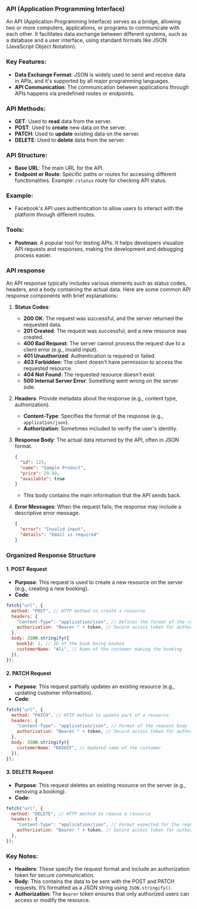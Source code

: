 ### API (Application Programming Interface)

An API (Application Programming Interface) serves as a bridge, allowing two or more computers, applications, or programs to communicate with each other. It facilitates data exchange between different systems, such as a database and a user interface, using standard formats like JSON (JavaScript Object Notation).

### Key Features:

- **Data Exchange Format**: JSON is widely used to send and receive data in APIs, and it's supported by all major programming languages.
- **API Communication**: The communication between applications through APIs happens via predefined routes or endpoints.

### API Methods:

- **GET**: Used to **read** data from the server.
- **POST**: Used to **create** new data on the server.
- **PATCH**: Used to **update** existing data on the server.
- **DELETE**: Used to **delete** data from the server.

### API Structure:

- **Base URL**: The main URL for the API.
- **Endpoint or Route**: Specific paths or routes for accessing different functionalities. Example: `/status` route for checking API status.

### Example:

- Facebook's API uses authentication to allow users to interact with the platform through different routes.

### Tools:

- **Postman**: A popular tool for testing APIs. It helps developers visualize API requests and responses, making the development and debugging process easier.

### API response

An API response typically includes various elements such as status codes, headers, and a body containing the actual data. Here are some common API response components with brief explanations:

1. **Status Codes**:

   - **200 OK**: The request was successful, and the server returned the requested data.
   - **201 Created**: The request was successful, and a new resource was created.
   - **400 Bad Request**: The server cannot process the request due to a client error (e.g., invalid input).
   - **401 Unauthorized**: Authentication is required or failed.
   - **403 Forbidden**: The client doesn't have permission to access the requested resource.
   - **404 Not Found**: The requested resource doesn't exist.
   - **500 Internal Server Error**: Something went wrong on the server side.

2. **Headers**: Provide metadata about the response (e.g., content type, authorization).

   - **Content-Type**: Specifies the format of the response (e.g., `application/json`).
   - **Authorization**: Sometimes included to verify the user's identity.

3. **Response Body**: The actual data returned by the API, often in JSON format.

   ```json
   {
     "id": 123,
     "name": "Sample Product",
     "price": 29.99,
     "available": true
   }
   ```

   - This body contains the main information that the API sends back.

4. **Error Messages**: When the request fails, the response may include a descriptive error message.
   ```json
   {
     "error": "Invalid input",
     "details": "Email is required"
   }
   ```

### **Organized Response Structure**

#### **1. POST Request**

- **Purpose**: This request is used to create a new resource on the server (e.g., creating a new booking).
- **Code**:

```javascript
fetch("url", {
  method: "POST", // HTTP method to create a resource
  headers: {
    "Content-Type": "application/json", // Defines the format of the request body
    authorization: "Bearer " + token, // Secure access token for authorization
  },
  body: JSON.stringify({
    bookId: 1, // ID of the book being booked
    customerName: "Ali", // Name of the customer making the booking
  }),
});
```

#### **2. PATCH Request**

- **Purpose**: This request partially updates an existing resource (e.g., updating customer information).
- **Code**:

```javascript
fetch("url", {
  method: "PATCH", // HTTP method to update part of a resource
  headers: {
    "Content-Type": "application/json", // Format of the request body
    authorization: "Bearer " + token, // Secure access token for authorization
  },
  body: JSON.stringify({
    customerName: "KASHIF", // Updated name of the customer
  }),
});
```

#### **3. DELETE Request**

- **Purpose**: This request deletes an existing resource on the server (e.g., removing a booking).
- **Code**:

```javascript
fetch("url", {
  method: "DELETE", // HTTP method to remove a resource
  headers: {
    "Content-Type": "application/json", // Format expected for the request
    authorization: "Bearer " + token, // Secure access token for authorization
  },
});
```

### **Key Notes**:

- **Headers**: These specify the request format and include an authorization token for secure communication.
- **Body**: This contains the data to be sent with the POST and PATCH requests. It’s formatted as a JSON string using `JSON.stringify()`.
- **Authorization**: The `Bearer` token ensures that only authorized users can access or modify the resource.
